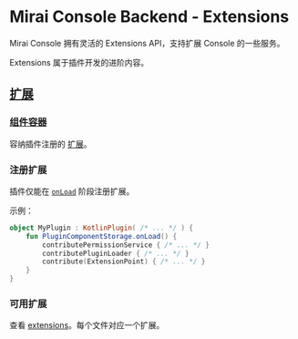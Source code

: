 # Mirai Console Backend - Extensions

Mirai Console 拥有灵活的 Extensions API，支持扩展 Console 的一些服务。

Extensions 属于插件开发的进阶内容。

[`Extension`]: ../backend/mirai-console/src/extension/Extension.kt
[`ExtensionPoint`]: ../backend/mirai-console/src/extension/ExtensionPoint.kt
[`PluginComponentStorage`]: ../backend/mirai-console/src/extension/PluginComponentStorage.kt
[`ComponentStorage`]: ../backend/mirai-console/src/extension/ComponentStorage.kt

## [扩展][`Extension`]

### [组件容器][`ComponentStorage`]

容纳插件注册的 [扩展][`Extension`]。

### 注册扩展

插件仅能在 [`onLoad`](Plugins.md#加载) 阶段注册扩展。

示例：

```kotlin
object MyPlugin : KotlinPlugin( /* ... */ ) {
    fun PluginComponentStorage.onLoad() {
        contributePermissionService { /* ... */ }
        contributePluginLoader { /* ... */ }
        contribute(ExtensionPoint) { /* ... */ }
    }
}

```

### 可用扩展

查看 [extensions](../backend/mirai-console/src/extensions)。每个文件对应一个扩展。